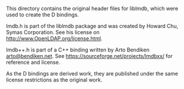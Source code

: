 This directory contains the original header files for liblmdb, which were
used to create the D bindings.

lmdb.h is part of the liblmdb package and was created by Howard Chu, 
Symas Corporation. See his license on <http://www.OpenLDAP.org/license.html>.

lmdb++.h is part of a C++ binding written by Arto Bendiken <arto@bendiken.net>.
See https://sourceforge.net/projects/lmdbxx/ for reference and license.

As the D bindings are derived work, they are published under the same license
restrictions as the original work.
